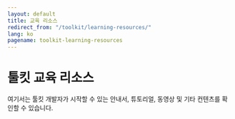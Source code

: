 ```yaml
---
layout: default
title: 교육 리소스
redirect_from: "/toolkit/learning-resources/"
lang: ko
pagename: toolkit-learning-resources
---
```


# 툴킷 교육 리소스

여기서는 툴킷 개발자가 시작할 수 있는 안내서, 튜토리얼, 동영상 및 기타 컨텐츠를 확인할 수 있습니다.

